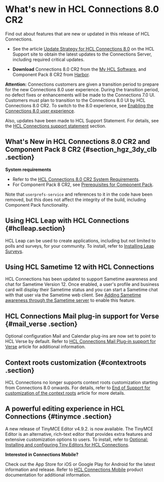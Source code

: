 # What's new in HCL Connections 8.0 CR2

Find out about features that are new or updated in this release of HCL Connections.

-   See the article [Update Strategy for HCL Connections 8.0](https://support.hcltechsw.com/csm?id=kb_article&sysparm_article=KB0101180) on the HCL Support site to obtain the latest updates to the Connections Server, including required critical updates.

-   **Download** Connections 8.0 CR2 from the [My HCL Software](https://my.hcltechsw.com/), and Component Pack 8 CR2 from [Harbor](https://hclcr.io/harbor/projects/15/repositories).

**Attention:** Connections customers are given a transition period to prepare for the new Connections 8.0 user experience. During the transition period, no defect fixes or enhancements will be made to the Connections 7.0 UI. Customers must plan to transition to the Connections 8.0 UI by HCL Connections 8.0 CR2. To switch to the 8.0 experience, see [Enabling the Connections 8.0 user experience](../migrate/enabling_cnx8_ux.md).

Also, updates have been made to HCL Support Statement. For details, see the [HCL Connections support statement](../plan/r_install_support_statements.md) section.

## What's New in HCL Connections 8.0 CR2 and Component Pack 8 CR2 {#section_hgz_3dy_clb .section}

**System requirements**

-   Refer to the [HCL Connections 8.0 CR2 System Requirements](https://support.hcltechsw.com/csm?id=kb_article&sysparm_article=KB0104521).
-   For Component Pack 8 CR2, see [Prerequisites for Component Pack](https://pages.git.cwp.pnp-hcl.com/CWPdoc/Connections-MkDocs/v8-cr2/admin/install/cp_prereqs.html).

Note that `userprefs-service` and references to it in the code have been removed, but this does not affect the integrity of the build, including Component Pack functionality.

## Using HCL Leap with HCL Connections {#hclleap.section}

HCL Leap can be used to create applications, including but not limited to polls and surveys, for your community. To install, refer to [Installing Leap Surveys](../install/leap_surveys.md).

## Using HCL Sametime 12 with HCL Connections

HCL Connections has been updated to support Sametime awareness and chat for Sametime Version 12. Once enabled, a user's profile and business card will display their Sametime status and you can start a Sametime chat with that user via the Sametime web client. See [Adding Sametime awareness through the Sametime server](../admin/t_admin_common_add_st_awareness_via_proxy.md) to enable this feature. 

## HCL Connections Mail plug-in support for Verse {#mail_verse .section}

 Optional configuration Mail and Calendar plug-ins are now set to point to HCL Verse by default. Refer to [HCL Connections Mail Plug-in support for Verse](https://support.hcltechsw.com/csm?id=kb_article&sysparm_article=KB0104495) article for additional information.

## Context roots customization {#contextroots .section}

HCL Connections no longer supports context roots customization starting from Connections 8.0 onwards. For details, refer to [End of Support for customization of the context roots](https://support.hcltechsw.com/csm?id=kb_article&sysparm_article=KB0104464) article for more details.

## A powerful editing experience in HCL Connections {#tinymce .section}

A new release of TinyMCE Editor v4.9.2. is now available. The TinyMCE Editor is an alternative, rich-text editor that provides extra features and extensive customization options to users. To install, refer to [Optional: Installing and configuring Tiny Editors for HCL Connections](https://opensource.hcltechsw.com/connections-doc/v8-cr1/admin/install/tiny_editors/c_tiny-editors.html).


**Interested in Connections Mobile?**

Check out the App Store for iOS or Google Play for Android for the latest information and release. Refer to [HCL Connections Mobile](https://help.hcltechsw.com/connectionsmobile/index.html) product documentation for additional information.
